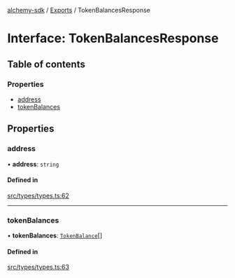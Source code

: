 [alchemy-sdk](../README.md) / [Exports](../modules.md) / TokenBalancesResponse

# Interface: TokenBalancesResponse

## Table of contents

### Properties

- [address](TokenBalancesResponse.md#address)
- [tokenBalances](TokenBalancesResponse.md#tokenbalances)

## Properties

### address

• **address**: `string`

#### Defined in

[src/types/types.ts:62](https://github.com/alchemyplatform/alchemy-sdk-js/blob/fd39d10/src/types/types.ts#L62)

___

### tokenBalances

• **tokenBalances**: [`TokenBalance`](../modules.md#tokenbalance)[]

#### Defined in

[src/types/types.ts:63](https://github.com/alchemyplatform/alchemy-sdk-js/blob/fd39d10/src/types/types.ts#L63)
